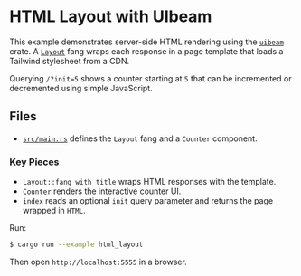 # HTML Layout with UIbeam

This example demonstrates server-side HTML rendering using the
[`uibeam`](https://crates.io/crates/uibeam) crate.
A [`Layout`](../../ohkami-0.24/examples/html_layout/src/main.rs#L7-L31)
fang wraps each response in a page template that loads a Tailwind
stylesheet from a CDN.

Querying `/?init=5` shows a counter starting at `5` that can be
incremented or decremented using simple JavaScript.

## Files

- [`src/main.rs`](../../ohkami-0.24/examples/html_layout/src/main.rs)
  defines the `Layout` fang and a `Counter` component.

### Key Pieces

- `Layout::fang_with_title` wraps HTML responses with the template.
- `Counter` renders the interactive counter UI.
- `index` reads an optional `init` query parameter and returns the page
  wrapped in `HTML`.

Run:

```bash
$ cargo run --example html_layout
```

Then open `http://localhost:5555` in a browser.
